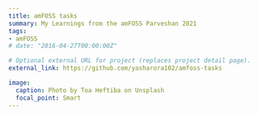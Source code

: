 ```yaml
---
title: amFOSS tasks
summary: My Learnings from the amFOSS Parveshan 2021 
tags:
- amFOSS
# date: "2016-04-27T00:00:00Z"

# Optional external URL for project (replaces project detail page).
external_link: https://github.com/yasharora102/amfoss-tasks

image:
  caption: Photo by Toa Heftiba on Unsplash
  focal_point: Smart
---
```


